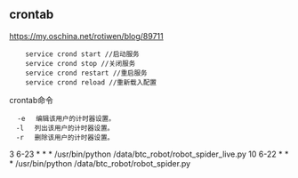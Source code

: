 ## crontab

https://my.oschina.net/rotiwen/blog/89711

```
    service crond start //启动服务
    service crond stop //关闭服务
    service crond restart //重启服务
    service crond reload //重新载入配置
```

crontab命令

```
  -e 　编辑该用户的计时器设置。 
　-l 　列出该用户的计时器设置。 
　-r 　删除该用户的计时器设置。
```
  

3 6-23 * * * /usr/bin/python /data/btc_robot/robot_spider_live.py
10 6-22 * * * /usr/bin/python /data/btc_robot/robot_spider.py